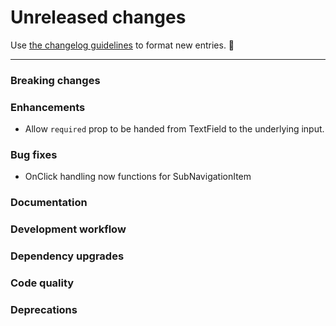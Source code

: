 # Unreleased changes

Use [the changelog guidelines](https://git.io/polaris-changelog-guidelines) to format new entries. 💜

---

### Breaking changes

### Enhancements

- Allow `required` prop to be handed from TextField to the underlying input.

### Bug fixes

- OnClick handling now functions for SubNavigationItem

### Documentation

### Development workflow

### Dependency upgrades

### Code quality

### Deprecations
